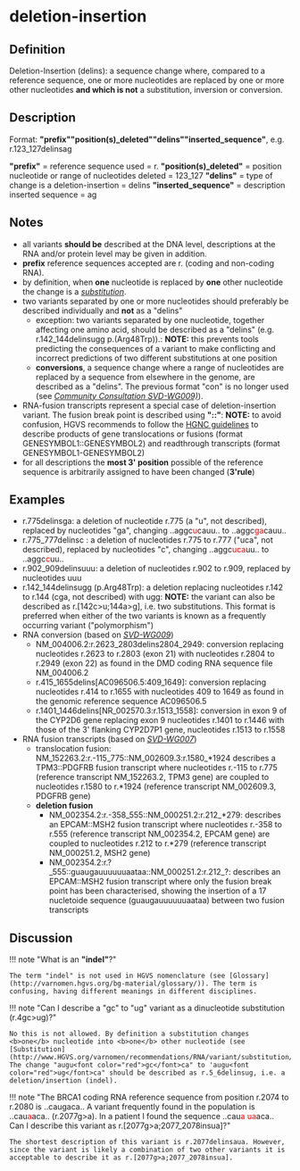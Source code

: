 # deletion-insertion

## Definition

Deletion-Insertion (delins): a sequence change where, compared to a reference sequence, one or more nucleotides are replaced by one or more other nucleotides <b>and which is not</b> a substitution, inversion or conversion.

## Description

Format:   **"prefix""position(s)\_deleted""delins""inserted_sequence"**,  e.g. r.123\_127delinsag

**"prefix"**  =  reference sequence used  =  r.
**"position(s)\_deleted"**  =  position nucleotide or range of nucleotides deleted  =  123\_127
**"delins"**  =  type of change is a deletion-insertion  =  delins
**"inserted\_sequence"**  =  description inserted sequence  =  ag
## Notes

* all variants **should be** described at the DNA level, descriptions at the RNA and/or protein level may be given in addition.
* **prefix** reference sequences accepted are r. (coding and non-coding RNA).
* by definition, when **one** nucleotide is replaced by **one** other nucleotide the change is a [_substitution_](../substitution/).
* two variants separated by one or more nucleotides should preferably be described individually and **not** as a "delins"
    * exception: two variants separated by one nucleotide, together affecting one amino acid, should be described as a "delins" (e.g. r.142\_144delinsugg p.(Arg48Trp)).: **NOTE:**    this prevents tools predicting the consequences of a variant to make conflicting and incorrect predictions of two different substitutions at one position
    * **conversions**, a sequence change where a range of nucleotides are replaced by a sequence from elsewhere in the genome, are described as a "delins". The previous format "con" is no longer used (see [_Community Consultation SVD-WG009)_](../../../consultation/SVD-WG009/)).
* RNA-fusion transcripts represent a special case of deletion-insertion variant. The fusion break point is described using **"::"**: **NOTE:**    to avoid confusion, HGVS recommends to follow the [HGNC guidelines](https://www.genenames.org/about/guidelines/) to describe products of gene translocations or fusions (format GENESYMBOL1::GENESYMBOL2) and readthrough transcripts (format GENESYMBOL1-GENESYMBOL2)
* for all descriptions the **most 3' position** possible of the reference sequence is arbitrarily assigned to have been changed (**3'rule**)
## Examples

* r.775delinsga: a deletion of nucleotide r.775 (a "u", not described), replaced by nucleotides "ga", changing ..aggc<font color="red">u</font>cauu.. to ..aggc<font color="red">ga</font>cauu..
* r.775\_777delinsc : a deletion of nucleotides r.775 to r.777 ("uca", not described), replaced by nucleotides "c", changing ..aggc<font color="red">uca</font>uu.. to ..aggc<font color="red">c</font>uu..
* r.902_909delinsuuu: a deletion of nucleotides r.902 to r.909, replaced by nucleotides uuu
* r.142_144delinsugg (p.Arg48Trp): a deletion replacing nucleotides r.142 to r.144 (cga, not described) with ugg: **NOTE:** the variant can also be described as r.[142c>u;144a>g], i.e. two substitutions. This format is preferred when either of the two variants is known as a frequently occurring variant ("polymorphism")
* RNA conversion (based on [_SVD-WG009_](../../../consultation/SVD-WG009/))
    * NM\_004006.2:r.2623\_2803delins2804\_2949: conversion replacing nucleotides r.2623 to r.2803 (exon 21) with nucleotides r.2804 to r.2949 (exon 22) as found in the DMD coding RNA sequence file NM\_004006.2
    * r.415\_1655delins[AC096506.5:409\_1649]: conversion replacing nucleotides r.414 to r.1655 with nucleotides 409 to 1649 as found in the genomic reference sequence AC096506.5
    * r.1401\_1446delins[NR\_002570.3:r.1513\_1558]: conversion in exon 9 of the CYP2D6 gene replacing exon 9 nucleotides r.1401 to r.1446 with those of the 3' flanking CYP2D7P1 gene, nucleotides r.1513 to r.1558
* RNA fusion transcripts (based on [_SVD-WG007_](../../../consultation/SVD-WG007/))
    * translocation fusion: NM\_152263.2:r.-115\_775::NM_002609.3:r.1580\_\*1924 describes a TPM3::PDGFRB fusion transcript where nucleotides r.-115 to r.775 (reference transcript NM\_152263.2, TPM3 gene) are coupled to nucleotides r.1580 to r.\*1924 (reference transcript NM\_002609.3, PDGFRB gene)
    * **deletion fusion**
        * NM\_002354.2:r.-358\_555::NM\_000251.2:r.212\_\*279: describes an EPCAM::MSH2 fusion transcript where nucleotides r.-358 to r.555 (reference transcript NM\_002354.2, EPCAM gene) are coupled to nucleotides r.212 to r.\*279 (reference transcript NM\_000251.2, MSH2 gene)
        * NM\_002354.2:r.?\_555::guaugauuuuuuaataa::NM\_000251.2:r.212\_?: describes an EPCAM::MSH2 fusion transcript where only the fusion break point has been characterised, showing the insertion of a 17 nucletoide sequence (guaugauuuuuuaataa) between two fusion transcripts
## Discussion

!!! note "What is an <b>"indel"</b>?"

    The term "indel" is not used in HGVS nomenclature (see [Glossary](http://varnomen.hgvs.org/bg-material/glossary/)). The term is confusing, having different meanings in different disciplines.

!!! note "Can I describe a "gc" to "ug" variant as a dinucleotide substitution (r.4gc>ug)?"

    No this is not allowed. By definition a substitution changes <b>one</b> nucleotide into <b>one</b> other nucleotide (see [Substitution](http://www.HGVS.org/varnomen/recommendations/RNA/variant/substitution/)). The change "augu<font color="red">gc</font>ca" to 'augu<font color="red">ug</font>ca" should be described as r.5_6delinsug, i.e. a deletion/insertion (indel).

!!! note "The BRCA1 coding RNA reference sequence from position r.2074 to r.2080 is ..caugaca.. A variant frequently found in the population is ..cau<font color="red">a</font>aca.. (r.2077g>a). In a patient I found the sequence ..cau<font color="red">a ua</font>aca.. Can I describe this variant as r.[2077g>a;2077_2078insua]?"

    The shortest description of this variant is r.2077delinsaua. However, since the variant is likely a combination of two other variants it is acceptable to describe it as r.[2077g>a;2077_2078insua].
